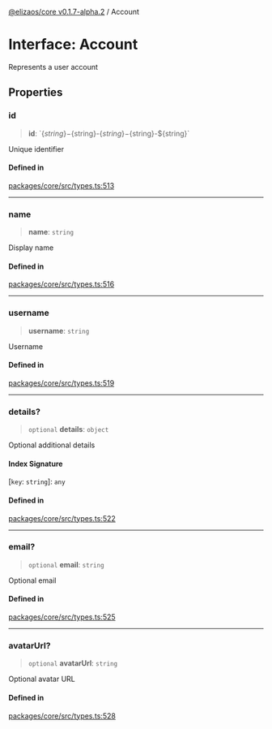 [@elizaos/core v0.1.7-alpha.2](../index.md) / Account

# Interface: Account

Represents a user account

## Properties

### id

> **id**: \`$\{string\}-$\{string\}-$\{string\}-$\{string\}-$\{string\}\`

Unique identifier

#### Defined in

[packages/core/src/types.ts:513](https://github.com/elizaOS/eliza/blob/main/packages/core/src/types.ts#L513)

***

### name

> **name**: `string`

Display name

#### Defined in

[packages/core/src/types.ts:516](https://github.com/elizaOS/eliza/blob/main/packages/core/src/types.ts#L516)

***

### username

> **username**: `string`

Username

#### Defined in

[packages/core/src/types.ts:519](https://github.com/elizaOS/eliza/blob/main/packages/core/src/types.ts#L519)

***

### details?

> `optional` **details**: `object`

Optional additional details

#### Index Signature

 \[`key`: `string`\]: `any`

#### Defined in

[packages/core/src/types.ts:522](https://github.com/elizaOS/eliza/blob/main/packages/core/src/types.ts#L522)

***

### email?

> `optional` **email**: `string`

Optional email

#### Defined in

[packages/core/src/types.ts:525](https://github.com/elizaOS/eliza/blob/main/packages/core/src/types.ts#L525)

***

### avatarUrl?

> `optional` **avatarUrl**: `string`

Optional avatar URL

#### Defined in

[packages/core/src/types.ts:528](https://github.com/elizaOS/eliza/blob/main/packages/core/src/types.ts#L528)
